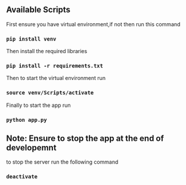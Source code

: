 ## Available Scripts

First ensure you have virtual environment,if not then run this command

### `pip install venv`

Then install the required libraries

### `pip install -r requirements.txt`

Then to start the virtual environment run

### `source venv/Scripts/activate`

Finally to start the app run

### `python app.py`


## Note: Ensure to stop the app at the end of developemnt

to stop the server run the following command

### `deactivate`